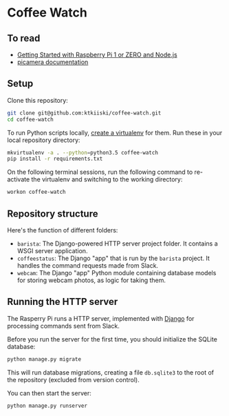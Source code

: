 # Coffee Watch

## To read

- [Getting Started with Raspberry Pi 1 or ZERO and Node.js](https://docs.resin.io/raspberrypi/nodejs/getting-started/)
- [picamera documentation](http://picamera.readthedocs.org/en/release-1.8/)


## Setup

Clone this repository:

```bash
git clone git@github.com:ktkiiski/coffee-watch.git
cd coffee-watch
```

To run Python scripts locally, [create a virtualenv](http://virtualenvwrapper.readthedocs.io/en/latest/) for them. Run these in your local repository directory:

```bash
mkvirtualenv -a . --python=python3.5 coffee-watch
pip install -r requirements.txt
```

On the following terminal sessions, run the following command to re-activate the virtualenv and switching to the working directory:

```bash
workon coffee-watch
```

## Repository structure

Here's the function of different folders:

- `barista`: The Django-powered HTTP server project folder. It contains a WSGI server application.
- `coffeestatus`: The Django "app" that is run by the `barista` project. It handles the command requests made from Slack.
- `webcam`: The Django "app" Python module containing database models for storing webcam photos, as logic for taking them.

## Running the HTTP server

The Rasperry Pi runs a HTTP server, implemented with [Django](https://www.djangoproject.com/) for processing commands sent from Slack.

Before you run the server for the first time, you should initialize the SQLite database:

```bash
python manage.py migrate
```

This will run database migrations, creating a file `db.sqlite3` to the root of the repository (excluded from version control).

You can then start the server:

```bash
python manage.py runserver
```

